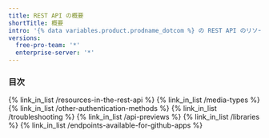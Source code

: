 ```yaml
---
title: REST API の概要
shortTitle: 概要
intro: '{% data variables.product.prodname_dotcom %} の REST API のリソース、ライブラリ、プレビュー、トラブルシューティングについて学びます。'
versions:
  free-pro-team: '*'
  enterprise-server: '*'
---
```


### 目次

{% link_in_list /resources-in-the-rest-api %}
{% link_in_list /media-types %}
{% link_in_list /other-authentication-methods %}
{% link_in_list /troubleshooting %}
{% link_in_list /api-previews %}
{% link_in_list /libraries %}
{% link_in_list /endpoints-available-for-github-apps %}
